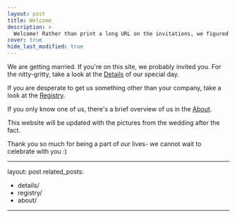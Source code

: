 ```yaml
---
layout: post
title: Welcome 
description: >
  Welcome! Rather than print a long URL on the invitations, we figured we'd put all the need-to-know information here.
cover: true
hide_last_modified: true
---
```

We are getting married. If you're on this site, we probably invited you. For the nitty-gritty, take a look at the [Details](/details.md) of our special day.

If you are desperate to get us something other than your company, take a look at the [Registry](/registry.md).

If you only know one of us, there's a brief overview of us in the [About](/about.md).

This website will be updated with the pictures from the wedding after the fact.

Thank you so much for being a part of our lives- we cannot wait to celebrate with you :)

---
layout: post
related_posts:
  - details/
  - registry/
  - about/
---